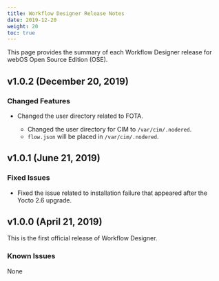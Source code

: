 ```yaml
---
title: Workflow Designer Release Notes
date: 2019-12-20
weight: 20
toc: true
---
```


This page provides the summary of each Workflow Designer release for webOS Open Source Edition (OSE).

## v1.0.2 (December 20, 2019)

### Changed Features

* Changed the user directory related to FOTA.

  * Changed the user directory for CIM to `/var/cim/.nodered`.
  * `flow.json` will be placed in `/var/cim/.nodered`.

## v1.0.1 (June 21, 2019)

### Fixed Issues

* Fixed the issue related to installation failure that appeared after the Yocto 2.6 upgrade.

## v1.0.0 (April 21, 2019)

This is the first official release of Workflow Designer.

### Known Issues

None

